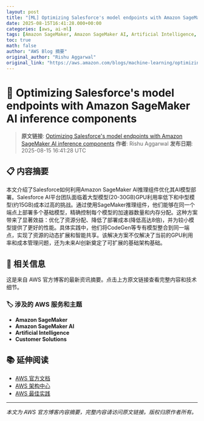 ```yaml
---
layout: post
title: "[ML] Optimizing Salesforce's model endpoints with Amazon SageMaker AI inference components"
date: 2025-08-15T16:41:28.000+00:00
categories: [aws, ai-ml]
tags: [Amazon SageMaker, Amazon SageMaker AI, Artificial Intelligence, Customer Solutions]
toc: true
math: false
author: "AWS Blog 摘要"
original_author: "Rishu Aggarwal"
original_link: "https://aws.amazon.com/blogs/machine-learning/optimizing-salesforces-model-endpoints-with-amazon-sagemaker-ai-inference-components/"
---
```


# 🤖 Optimizing Salesforce's model endpoints with Amazon SageMaker AI inference components

> **原文链接**: [Optimizing Salesforce's model endpoints with Amazon SageMaker AI inference components](https://aws.amazon.com/blogs/machine-learning/optimizing-salesforces-model-endpoints-with-amazon-sagemaker-ai-inference-components/)
> **作者**: Rishu Aggarwal
> **发布日期**: 2025-08-15 16:41:28 UTC

## 📋 内容摘要

本文介绍了Salesforce如何利用Amazon SageMaker AI推理组件优化其AI模型部署。Salesforce AI平台团队面临着大型模型(20-30GB)GPU利用率低下和中型模型(约15GB)成本过高的挑战。通过使用SageMaker推理组件，他们能够在同一个端点上部署多个基础模型，精确控制每个模型的加速器数量和内存分配。这种方案带来了显著效益：优化了资源分配、降低了部署成本(降低高达8倍)，并为较小模型提供了更好的性能。具体实践中，他们将CodeGen等专有模型整合到同一端点，实现了资源的动态扩展和智能共享。该解决方案不仅解决了当前的GPU利用率和成本管理问题，还为未来AI创新奠定了可扩展的基础架构基础。

## 🔗 相关信息

这是来自 AWS 官方博客的最新资讯摘要。点击上方原文链接查看完整内容和技术细节。

### 🏷️ 涉及的 AWS 服务和主题

- **Amazon SageMaker**
- **Amazon SageMaker AI**
- **Artificial Intelligence**
- **Customer Solutions**

## 📚 延伸阅读

- [AWS 官方文档](https://docs.aws.amazon.com/)
- [AWS 架构中心](https://aws.amazon.com/architecture/)
- [AWS 最佳实践](https://aws.amazon.com/architecture/well-architected/)

---

*本文为 AWS 官方博客内容摘要，完整内容请访问原文链接。版权归原作者所有。*